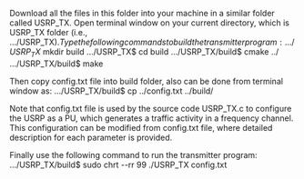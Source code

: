 Download all the files in this folder into your machine in a similar folder called USRP_TX. 
Open terminal window on your current directory, which is USRP_TX folder (i.e., .../USRP_TX$).
Type the following commands to build the transmitter program:
.../USRP_TX$ mkdir build
.../USRP_TX$ cd build
.../USRP_TX/build$ cmake ../
.../USRP_TX/build$ make

Then copy config.txt file into build folder, also can be done from terminal window as:
.../USRP_TX/build$ cp ../config.txt ../build/

Note that config.txt file is used by the source code USRP_TX.c to configure the USRP as a PU, which generates a traffic activity in a frequency channel.
This configuration can be modified from config.txt file, where detailed description for each parameter is provided.

Finally use the following command to run the transmitter program:
.../USRP_TX/build$ sudo chrt --rr 99 ./USRP_TX config.txt




